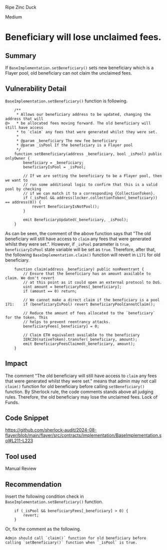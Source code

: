 Ripe Zinc Duck

Medium

# Beneficiary will lose unclaimed fees.

## Summary
If `BaseImplementation.setBeneficiary()` sets new beneficiary which is a Flayer pool, old beneficiary can not claim the unclaimed fees.

## Vulnerability Detail
`BaseImplementation.setBeneficiary()` function is following.
```solidity
    /**
     * Allows our beneficiary address to be updated, changing the address that will
@>   * be allocated fees moving forward. The old beneficiary will still have access
     * to `claim` any fees that were generated whilst they were set.
     *
     * @param _beneficiary The new fee beneficiary
     * @param _isPool If the beneficiary is a Flayer pool
     */
    function setBeneficiary(address _beneficiary, bool _isPool) public onlyOwner {
        beneficiary = _beneficiary;
        beneficiaryIsPool = _isPool;

        // If we are setting the beneficiary to be a Flayer pool, then we want to
        // run some additional logic to confirm that this is a valid pool by checking
        // if we can match it to a corresponding {CollectionToken}.
        if (_isPool && address(locker.collectionToken(_beneficiary)) == address(0)) {
            revert BeneficiaryIsNotPool();
        }

        emit BeneficiaryUpdated(_beneficiary, _isPool);
    }
```
As can be seen, the comment of the above function says that "The old beneficiary will still have access to `claim` any fees that were generated whilst they were set.". However, if `_isPool` parameter is `true`, `beneficiaryIsPool` state variable will be set as `true`. Therefore, after that, the following `BaseImplementation.claim()` function will revert in `L171` for old beneficiary.
```solidity
    function claim(address _beneficiary) public nonReentrant {
        // Ensure that the beneficiary has an amount available to claim. We don't revert
        // at this point as it could open an external protocol to DoS.
        uint amount = beneficiaryFees[_beneficiary];
        if (amount == 0) return;

        // We cannot make a direct claim if the beneficiary is a pool
171:    if (beneficiaryIsPool) revert BeneficiaryPoolCannotClaim();

        // Reduce the amount of fees allocated to the `beneficiary` for the token. This
        // helps to prevent reentrancy attacks.
        beneficiaryFees[_beneficiary] = 0;

        // Claim ETH equivalent available to the beneficiary
        IERC20(nativeToken).transfer(_beneficiary, amount);
        emit BeneficiaryFeesClaimed(_beneficiary, amount);
    }
``` 

## Impact
The comment "The old beneficiary will still have access to `claim` any fees that were generated whilst they were set." means that admin may not call `claim()` function for old beneficiary before calling `setBeneficiary()` function. By Sherlock rule, the code comments stands above all judging rules. Therefore, the old beneficiary may lose the unclaimed fees. Lock of Funds.


## Code Snippet
https://github.com/sherlock-audit/2024-08-flayer/blob/main/flayer/src/contracts/implementation/BaseImplementation.sol#L211-L223

## Tool used

Manual Review

## Recommendation
Insert the following condition check in `BaseImplementation.setBeneficiary()` function.
```solidity
    if (_isPool && beneficiaryFees[_beneficiary] > 0) {
        revert;
    }
```
Or, fix the comment as the following.
```comment
Admin should call `claim()` function for old beneficiary before calling `setBeneficiary()` function when `_isPool` is true.
```